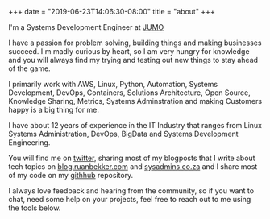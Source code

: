 +++
date = "2019-06-23T14:06:30-08:00"
title = "about"
+++

I'm a Systems Development Engineer at [JUMO](https://jumo.world/?source=ruan.dev)

I have a passion for problem solving, building things and making businesses succeed. I'm madly curious by heart, so I am very hungry for knowledge and you will always find my trying and testing out new things to stay ahead of the game.

I primarily work with AWS, Linux, Python, Automation, Systems Development, DevOps, Containers, Solutions Architecture, Open Source, Knowledge Sharing, Metrics, Systems Adminstration and making Customers happy is a big thing for me.

I have about 12 years of experience in the IT Industry that ranges from Linux Systems Administration, DevOps, BigData and Systems Development Engineering.

You will find me on [twitter](https://twitter.com/ruanbekker), sharing most of my blogposts that I write about tech topics on [blog.ruanbekker.com](https://blog.ruanbekker.com/?source=ruan.dev) and [sysadmins.co.za](https://sysadmins.co.za/?source=ruan.dev) and I share most of my code on my [githhub](https://github.com/ruanbekker) repository.

I always love feedback and hearing from the community, so if you want to chat, need some help on your projects, feel free to reach out to me using the tools below.
